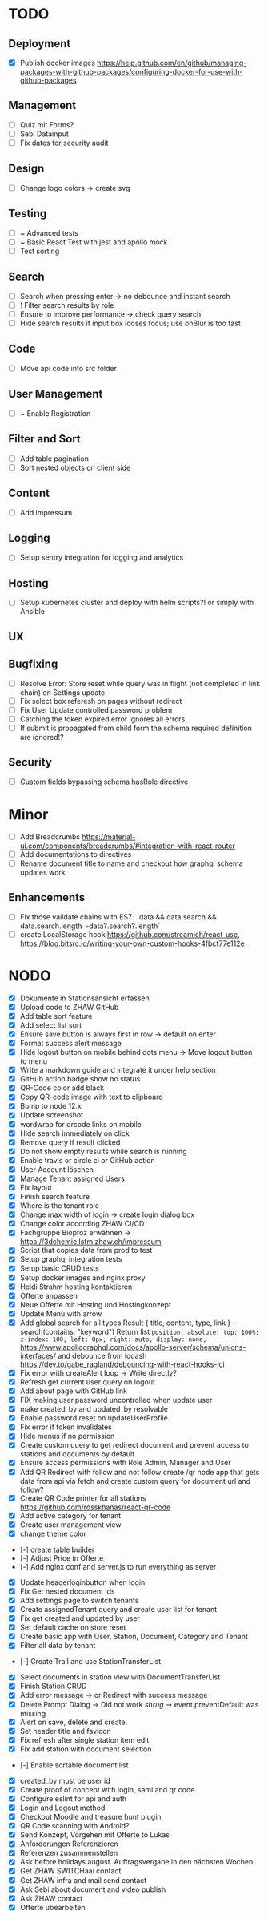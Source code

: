 # TODO

## Deployment

- [x] Publish docker images https://help.github.com/en/github/managing-packages-with-github-packages/configuring-docker-for-use-with-github-packages

## Management

- [ ] Quiz mit Forms?
- [ ] Sebi Datainput
- [ ] Fix dates for security audit

## Design

- [ ] Change logo colors -> create svg

## Testing

- [ ] ~ Advanced tests
- [ ] ~ Basic React Test with jest and apollo mock
- [ ] Test sorting

## Search

- [ ] Search when pressing enter -> no debounce and instant search
- [ ] ! Filter search results by role
- [ ] Ensure to improve performance -> check query search
- [ ] Hide search results if input box looses focus; use onBlur is too fast

## Code

- [ ] Move api code into src folder

## User Management

- [ ] ~ Enable Registration

## Filter and Sort

- [ ] Add table pagination
- [ ] Sort nested objects on client side

## Content

- [ ] Add impressum

## Logging

- [ ] Setup sentry integration for logging and analytics

## Hosting

- [ ] Setup kubernetes cluster and deploy with helm scripts?! or simply with Ansible

## UX

## Bugfixing

- [ ] Resolve Error: Store reset while query was in flight (not completed in link chain) on Settings update
- [ ] Fix select box referesh on pages without redirect
- [ ] Fix User Update controlled password problem
- [ ] Catching the token expired error ignores all errors
- [ ] If submit is propagated from child form the schema required definition are ignored!?

## Security

- [ ] Custom fields bypassing schema hasRole directive

# Minor

- [ ] Add Breadcrumbs https://material-ui.com/components/breadcrumbs/#integration-with-react-router
- [ ] Add documentations to directives
- [ ] Rename document title to name and checkout how graphql schema updates work

## Enhancements

- [ ] Fix those validate chains with ES7`: `data && data.search && data.search.length` -> `data?.search?.length` 
- [ ] create LocalStorage hook https://github.com/streamich/react-use, https://blog.bitsrc.io/writing-your-own-custom-hooks-4fbcf77e112e

# NODO

- [x] Dokumente in Stationsansicht erfassen
- [x] Upload code to ZHAW GitHub
- [x] Add table sort feature
- [x] Add select list sort 
- [x] Ensure save button is always first in row -> default on enter
- [x] Format success alert message
- [x] Hide logout button on mobile behind dots menu -> Move logout button to menu
- [x] Write a markdown guide and integrate it under help section
- [x] GitHub action badge show no status
- [x] QR-Code color add black
- [x] Copy QR-code image with text to clipboard
- [x] Bump to node 12.x
- [x] Update screenshot
- [x] wordwrap for qrcode links on mobile
- [x] Hide search immediately on click
- [x] Remove query if result clicked
- [x] Do not show empty results while search is running
- [x] Enable travis or circle ci or GitHub action
- [x] User Account löschen
- [x] Manage Tenant assigned Users
- [x] Fix layout
- [x] Finish search feature
- [x] Where is the tenant role
- [x] Change max width of login -> create login dialog box
- [x] Change color according ZHAW CI/CD
- [x] Fachgruppe Bioproz erwähnen -> https://3dchemie.lsfm.zhaw.ch/impressum
- [x] Script that copies data from prod to test
- [x] Setup graphql integration tests
- [x] Setup basic CRUD tests
- [x] Setup docker images and nginx proxy
- [x] Heidi Strahm hosting kontaktieren
- [x] Offerte anpassen
- [x] Neue Offerte mit Hosting und Hostingkonzept
- [x] Update Menu with arrow
- [x] Add global search for all types Result { title, content, type, link } - search(contains: "keyword")
     Return list `position: absolute; top: 100%; z-index: 100; left: 0px; right: auto; display: none;` 
     https://www.apollographql.com/docs/apollo-server/schema/unions-interfaces/ and debounce from lodash
     https://dev.to/gabe_ragland/debouncing-with-react-hooks-jci
- [x] Fix error with createAlert loop -> Write directly?
- [x] Refresh get current user query on logout
- [x] Add about page with GitHub link
- [x] FIX making user.password uncontrolled when update user
- [x] make created_by and updated_by resolvable
- [x] Enable password reset on updateUserProfile
- [x] Fix error if token invalidates
- [x] Hide menus if no permission
- [x] Create custom query to get redirect document and prevent access to stations and documents by default
- [x] Ensure access permissions with Role Admin, Manager and User
- [x] Add QR Redirect with follow and not follow create /qr node app that gets data from api via fetch and create custom query for document url and follow?
- [x] Create QR Code printer for all stations https://github.com/rosskhanas/react-qr-code
- [x] Add active category for tenant
- [x] Create user management view
- [x] change theme color
- [-] create table builder
- [-] Adjust Price in Offerte
- [-] Add nginx conf and server.js to run everything as server
- [x] Update headerloginbutton when login
- [x] Fix Get nested document ids 
- [x] Add settings page to switch tenants
- [x] Create assignedTenant query and create user list for tenant
- [x] Fix get created and updated by user
- [x] Set default cache on store reset
- [x] Create basic app with User, Station, Document, Category and Tenant
- [x] Filter all data by tenant
- [-] Create Trail and use StationTransferList
- [x] Select documents in station view with DocumentTransferList
- [x] Finish Station CRUD
- [x] Add error message -> or Redirect with success message
- [x] Delete Prompt Dialog -> Did not work *shrug* -> event.preventDefault was missing
- [x] Alert on save, delete and create.
- [x] Set header title and favicon
- [x] Fix refresh after single station item edit
- [x] Fix add station with document selection
- [-] Enable sortable document list
- [x] created_by must be user id
- [x] Create proof of concept with login, saml and qr code.
- [x] Configure eslint for api and auth
- [x] Login and Logout method
- [x] Checkout Moodle and treasure hunt plugin
- [x] QR Code scanning with Android?
- [x] Send Konzept, Vorgehen mit Offerte to Lukas
- [x] Anforderungen Referenzieren
- [x] Referenzen zusammenstellen
- [x] Ask before holidays august. Auftragsvergabe in den nächsten Wochen.
- [x] Get ZHAW SWITCHaai contact
- [x] Get ZHAW infra and mail send contact
- [x] Ask Sebi about document and video publish
- [x] Ask ZHAW contact
- [x] Offerte übearbeiten